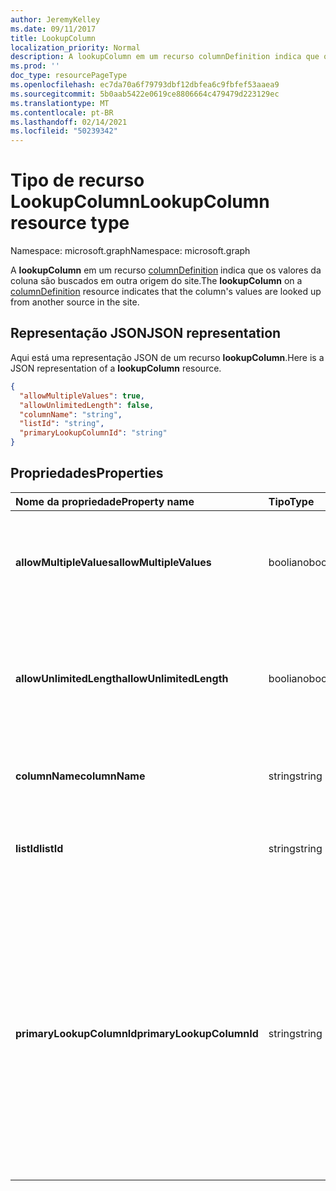 ```yaml
---
author: JeremyKelley
ms.date: 09/11/2017
title: LookupColumn
localization_priority: Normal
description: A lookupColumn em um recurso columnDefinition indica que os valores da coluna são buscados em outra origem do site.
ms.prod: ''
doc_type: resourcePageType
ms.openlocfilehash: ec7da70a6f79793dbf12dbfea6c9fbfef53aaea9
ms.sourcegitcommit: 5b0aab5422e0619ce8806664c479479d223129ec
ms.translationtype: MT
ms.contentlocale: pt-BR
ms.lasthandoff: 02/14/2021
ms.locfileid: "50239342"
---
```

# <a name="lookupcolumn-resource-type"></a><span data-ttu-id="19890-103">Tipo de recurso LookupColumn</span><span class="sxs-lookup"><span data-stu-id="19890-103">LookupColumn resource type</span></span>

<span data-ttu-id="19890-104">Namespace: microsoft.graph</span><span class="sxs-lookup"><span data-stu-id="19890-104">Namespace: microsoft.graph</span></span>

<span data-ttu-id="19890-105">A **lookupColumn** em um recurso [columnDefinition](columndefinition.md) indica que os valores da coluna são buscados em outra origem do site.</span><span class="sxs-lookup"><span data-stu-id="19890-105">The **lookupColumn** on a [columnDefinition](columndefinition.md) resource indicates that the column's values are looked up from another source in the site.</span></span>

## <a name="json-representation"></a><span data-ttu-id="19890-106">Representação JSON</span><span class="sxs-lookup"><span data-stu-id="19890-106">JSON representation</span></span>

<span data-ttu-id="19890-107">Aqui está uma representação JSON de um recurso **lookupColumn**.</span><span class="sxs-lookup"><span data-stu-id="19890-107">Here is a JSON representation of a **lookupColumn** resource.</span></span>
<!-- { "blockType": "resource", "@odata.type": "microsoft.graph.lookupColumn" } -->

```json
{
  "allowMultipleValues": true,
  "allowUnlimitedLength": false,
  "columnName": "string",
  "listId": "string",
  "primaryLookupColumnId": "string"
}
```

## <a name="properties"></a><span data-ttu-id="19890-108">Propriedades</span><span class="sxs-lookup"><span data-stu-id="19890-108">Properties</span></span>

| <span data-ttu-id="19890-109">Nome da propriedade</span><span class="sxs-lookup"><span data-stu-id="19890-109">Property name</span></span>             | <span data-ttu-id="19890-110">Tipo</span><span class="sxs-lookup"><span data-stu-id="19890-110">Type</span></span>    | <span data-ttu-id="19890-111">Descrição</span><span class="sxs-lookup"><span data-stu-id="19890-111">Description</span></span>
|:--------------------------|:--------|:---------------------------------------
| <span data-ttu-id="19890-112">**allowMultipleValues**</span><span class="sxs-lookup"><span data-stu-id="19890-112">**allowMultipleValues**</span></span>   | <span data-ttu-id="19890-113">booliano</span><span class="sxs-lookup"><span data-stu-id="19890-113">boolean</span></span> | <span data-ttu-id="19890-114">Indica se vários valores podem ser selecionados da origem.</span><span class="sxs-lookup"><span data-stu-id="19890-114">Indicates whether multiple values can be selected from the source.</span></span>
| <span data-ttu-id="19890-115">**allowUnlimitedLength**</span><span class="sxs-lookup"><span data-stu-id="19890-115">**allowUnlimitedLength**</span></span>  | <span data-ttu-id="19890-116">booliano</span><span class="sxs-lookup"><span data-stu-id="19890-116">boolean</span></span> | <span data-ttu-id="19890-117">Indica se os valores na coluna podem exceder o limite padrão de 255 caracteres.</span><span class="sxs-lookup"><span data-stu-id="19890-117">Indicates whether values in the column should be able to exceed the standard limit of 255 characters.</span></span>
| <span data-ttu-id="19890-118">**columnName**</span><span class="sxs-lookup"><span data-stu-id="19890-118">**columnName**</span></span>            | <span data-ttu-id="19890-119">string</span><span class="sxs-lookup"><span data-stu-id="19890-119">string</span></span>  | <span data-ttu-id="19890-120">O nome da coluna de origem de pesquisa.</span><span class="sxs-lookup"><span data-stu-id="19890-120">The name of the lookup source column.</span></span>
| <span data-ttu-id="19890-121">**listId**</span><span class="sxs-lookup"><span data-stu-id="19890-121">**listId**</span></span>                | <span data-ttu-id="19890-122">string</span><span class="sxs-lookup"><span data-stu-id="19890-122">string</span></span>  | <span data-ttu-id="19890-123">O identificador exclusivo da lista de origem de pesquisa.</span><span class="sxs-lookup"><span data-stu-id="19890-123">The unique identifier of the lookup source list.</span></span>
| <span data-ttu-id="19890-124">**primaryLookupColumnId**</span><span class="sxs-lookup"><span data-stu-id="19890-124">**primaryLookupColumnId**</span></span> | <span data-ttu-id="19890-125">string</span><span class="sxs-lookup"><span data-stu-id="19890-125">string</span></span>  | <span data-ttu-id="19890-126">Se especificado, esta coluna é uma *pesquisa secundária*, obtendo um campo adicional da lista pesquisada pela *pesquisa primária*.</span><span class="sxs-lookup"><span data-stu-id="19890-126">If specified, this column is a *secondary lookup*, pulling an additional field from the list item looked up by the *primary lookup*.</span></span> <span data-ttu-id="19890-127">Use o item da lista procurado pela pesquisa *primária* como a fonte para a coluna nomeada aqui.</span><span class="sxs-lookup"><span data-stu-id="19890-127">Use the list item looked up by the *primary* as the source for the column named here.</span></span>

<!-- {
  "type": "#page.annotation",
  "description": "",
  "keywords": "",
  "section": "documentation",
  "tocPath": "Resources/LookupColumn"
} -->


